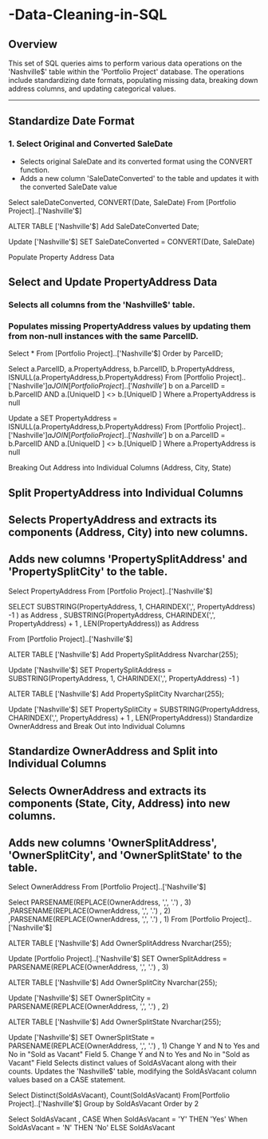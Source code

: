 # -Data-Cleaning-in-SQL


## Overview

This set of SQL queries aims to perform various data operations on the 'Nashville$' table within the 'Portfolio Project' database. The operations include standardizing date formats, populating missing data, breaking down address columns, and updating categorical values.

---

## Standardize Date Format

### 1. Select Original and Converted SaleDate

- Selects original SaleDate and its converted format using the CONVERT function.
- Adds a new column 'SaleDateConverted' to the table and updates it with the converted SaleDate value
  
Select saleDateConverted, CONVERT(Date, SaleDate)
From [Portfolio Project]..['Nashville'$]

ALTER TABLE  ['Nashville'$]
Add SaleDateConverted Date;

Update  ['Nashville'$]
SET SaleDateConverted = CONVERT(Date, SaleDate)

Populate Property Address Data
##  Select and Update PropertyAddress Data
### Selects all columns from the 'Nashville$' table.
### Populates missing PropertyAddress values by updating them from non-null instances with the same ParcelID.

Select *
From [Portfolio Project]..['Nashville'$]
Order by ParcelID;

Select a.ParcelID, a.PropertyAddress, b.ParcelID, b.PropertyAddress, ISNULL(a.PropertyAddress,b.PropertyAddress)
From [Portfolio Project]..['Nashville'$] a
JOIN [Portfolio Project]..['Nashville'$] b
	on a.ParcelID = b.ParcelID
	AND a.[UniqueID ] <> b.[UniqueID ]
Where a.PropertyAddress is null

Update a
SET PropertyAddress = ISNULL(a.PropertyAddress,b.PropertyAddress)
From [Portfolio Project]..['Nashville'$]a
JOIN [Portfolio Project]..['Nashville'$] b
	on a.ParcelID = b.ParcelID
	AND a.[UniqueID ] <> b.[UniqueID ]
Where a.PropertyAddress is null

Breaking Out Address into Individual Columns (Address, City, State)
## Split PropertyAddress into Individual Columns
## Selects PropertyAddress and extracts its components (Address, City) into new columns.
## Adds new columns 'PropertySplitAddress' and 'PropertySplitCity' to the table.

Select PropertyAddress
From [Portfolio Project]..['Nashville'$]

SELECT
SUBSTRING(PropertyAddress, 1, CHARINDEX(',', PropertyAddress) -1 ) as Address
, SUBSTRING(PropertyAddress, CHARINDEX(',', PropertyAddress) + 1 , LEN(PropertyAddress)) as Address

From [Portfolio Project]..['Nashville'$]

ALTER TABLE ['Nashville'$]
Add PropertySplitAddress Nvarchar(255);

Update ['Nashville'$]
SET PropertySplitAddress = SUBSTRING(PropertyAddress, 1, CHARINDEX(',', PropertyAddress) -1 )

ALTER TABLE ['Nashville'$]
Add PropertySplitCity Nvarchar(255);

Update ['Nashville'$]
SET PropertySplitCity = SUBSTRING(PropertyAddress, CHARINDEX(',', PropertyAddress) + 1 , LEN(PropertyAddress))
Standardize OwnerAddress and Break Out into Individual Columns
##  Standardize OwnerAddress and Split into Individual Columns
## Selects OwnerAddress and extracts its components (State, City, Address) into new columns.
## Adds new columns 'OwnerSplitAddress', 'OwnerSplitCity', and 'OwnerSplitState' to the table.

Select OwnerAddress
From [Portfolio Project]..['Nashville'$]

Select
PARSENAME(REPLACE(OwnerAddress, ',', '.') , 3)
,PARSENAME(REPLACE(OwnerAddress, ',', '.') , 2)
,PARSENAME(REPLACE(OwnerAddress, ',', '.') , 1)
From [Portfolio Project]..['Nashville'$]

ALTER TABLE ['Nashville'$]
Add OwnerSplitAddress Nvarchar(255);

Update [Portfolio Project]..['Nashville'$]
SET OwnerSplitAddress = PARSENAME(REPLACE(OwnerAddress, ',', '.') , 3)

ALTER TABLE ['Nashville'$]
Add OwnerSplitCity Nvarchar(255);

Update ['Nashville'$]
SET OwnerSplitCity = PARSENAME(REPLACE(OwnerAddress, ',', '.') , 2)

ALTER TABLE ['Nashville'$]
Add OwnerSplitState Nvarchar(255);

Update ['Nashville'$]
SET OwnerSplitState = PARSENAME(REPLACE(OwnerAddress, ',', '.') , 1)
Change Y and N to Yes and No in "Sold as Vacant" Field
5. Change Y and N to Yes and No in "Sold as Vacant" Field
Selects distinct values of SoldAsVacant along with their counts.
Updates the 'Nashville$' table, modifying the SoldAsVacant column values based on a CASE statement.

Select Distinct(SoldAsVacant), Count(SoldAsVacant)
From[Portfolio Project]..['Nashville'$]
Group by SoldAsVacant
Order by 2

Select SoldAsVacant
, CASE When SoldAsVacant = 'Y' THEN 'Yes'
	   When SoldAsVacant = 'N' THEN 'No'
	   ELSE SoldAsVacant
	  





